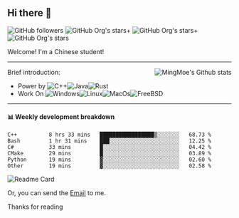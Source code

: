 ## Hi there 👋

![GitHub followers](https://img.shields.io/github/followers/mingmoe?style=for-the-badge)
![GitHub Org's stars](https://img.shields.io/github/stars/GOSCPS?style=for-the-badge)+
![GitHub Org's stars](https://img.shields.io/github/stars/moe-org?style=for-the-badge)+
![GitHub Org's stars](https://img.shields.io/github/stars/mingmoe?style=for-the-badge)

Welcome!
I'm a Chinese student!

<hr>

<div align="right"><img alt="MingMoe's Github stats" align="right" src="https://github-readme-stats.vercel.app/api?username=mingmoe"/></div>

Brief introduction:
+ Power by ![C++](https://img.shields.io/badge/C%2B%2B-00599C?style=for-the-badge&logo=c%2B%2B&logoColor=white)![Java](https://img.shields.io/badge/Java-ED8B00?style=for-the-badge&logo=java&logoColor=white)![Rust](https://img.shields.io/badge/Rust-000000?style=for-the-badge&logo=rust&logoColor=white)
+ Work On ![Windows](https://img.shields.io/badge/_-Windows-blue?style=for-the-badge&logo=windows&logoColor=white&labelColor=blue)![Linux](https://img.shields.io/badge/_-Linux-yellow?style=for-the-badge&logo=linux&logoColor=white&labelColor=yellow)![MacOs](https://img.shields.io/badge/_-MacOS-white?style=for-the-badge&logo=macos&logoColor=black&labelColor=white)![FreeBSD](https://img.shields.io/badge/_-FreeBSD-red?style=for-the-badge&logo=freebsd&logoColor=white&labelColor=red)
<hr>

#### 📊 Weekly development breakdown
<!--START_SECTION:waka-->

```text
C++          8 hrs 33 mins   █████████████████▒░░░░░░░   68.73 %
Bash         1 hr 31 mins    ███░░░░░░░░░░░░░░░░░░░░░░   12.25 %
C#           33 mins         █░░░░░░░░░░░░░░░░░░░░░░░░   04.42 %
CMake        29 mins         █░░░░░░░░░░░░░░░░░░░░░░░░   03.89 %
Python       19 mins         ▓░░░░░░░░░░░░░░░░░░░░░░░░   02.60 %
Other        19 mins         ▓░░░░░░░░░░░░░░░░░░░░░░░░   02.58 %
```

<!--END_SECTION:waka-->

![Readme Card](https://github-readme-stats.vercel.app/api/pin/?username=moe-org&repo=utopia)

Or, you can send the [Email](mailto:me@kawayi.moe) to me.

Thanks for reading
